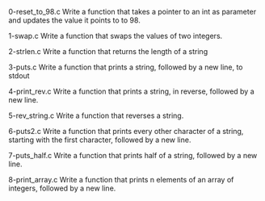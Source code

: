 0-reset_to_98.c
Write a function that takes a pointer to an int as parameter and updates the value it points to to 98.

1-swap.c
Write a function that swaps the values of two integers.

2-strlen.c
Write a function that returns the length of a string

3-puts.c
Write a function that prints a string, followed by a new line, to stdout

4-print_rev.c
Write a function that prints a string, in reverse, followed by a new line.

5-rev_string.c
Write a function that reverses a string.

6-puts2.c
Write a function that prints every other character of a string, starting with the first character, followed by a new line.

7-puts_half.c
Write a function that prints half of a string, followed by a new line.

8-print_array.c
Write a function that prints n elements of an array of integers, followed by a new line.
